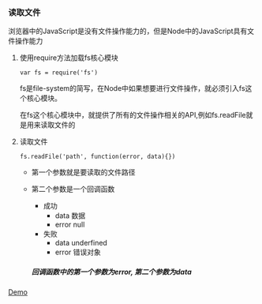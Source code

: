 ### 读取文件

浏览器中的JavaScript是没有文件操作能力的，但是Node中的JavaScript具有文件操作能力

1. 使用require方法加载fs核心模块

   `var fs = require('fs')`

   fs是file-system的简写，在Node中如果想要进行文件操作，就必须引入fs这个核心模块。

   在fs这个核心模块中，就提供了所有的文件操作相关的API,例如fs.readFile就是用来读取文件的

2. 读取文件

   `fs.readFile('path', function(error, data){})`

   * 第一个参数就是要读取的文件路径

   * 第二个参数是一个回调函数

     * 成功
       * data 数据
       * error null
     * 失败
       * data underfined
       * error 错误对象

     ##### 回调函数中的第一个参数为error, 第二个参数为data

[Demo](https://github.com/hewq/Front-end/blob/master/JavaScript/nodeJS/_2018/%E8%AF%BB%E5%8F%96%E6%96%87%E4%BB%B6/readFile.js)

